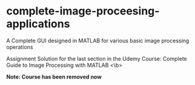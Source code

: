# complete-image-proceesing-applications
A Complete GUI designed in MATLAB for various basic image processing operations

Assignment Solution for the last section in the Udemy Course: Complete Guide to Image Processing with MATLAB <\b>

**Note: Course has been removed now**
